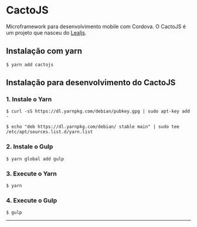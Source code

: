 # CactoJS

Microframework para desenvolvimento mobile com Cordova. O CactoJS é um projeto que nasceu do [Lealjs](https://github.com/denissonleal/lealjs).

## Instalação com yarn

    $ yarn add cactojs

## Instalação para desenvolvimento do CactoJS

### 1. Instale o Yarn

    $ curl -sS https://dl.yarnpkg.com/debian/pubkey.gpg | sudo apt-key add -

    $ echo "deb https://dl.yarnpkg.com/debian/ stable main" | sudo tee /etc/apt/sources.list.d/yarn.list

### 2. Instale o Gulp

    $ yarn global add gulp

### 3. Execute o Yarn

    $ yarn

### 4. Execute o Gulp

    $ gulp

----------
